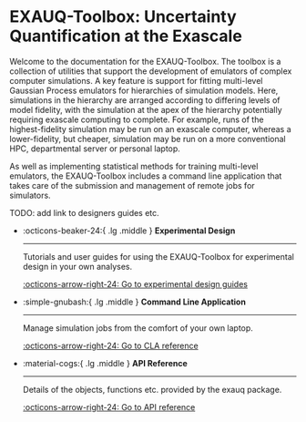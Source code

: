 # EXAUQ-Toolbox: Uncertainty Quantification at the Exascale

Welcome to the documentation for the EXAUQ-Toolbox. The toolbox is a collection of
utilities that support the development of emulators of complex computer simulations. A key
feature is support for fitting multi-level Gaussian Process emulators for hierarchies of
simulation models. Here, simulations in the hierarchy are arranged according to differing
levels of model fidelity, with the simulation at the apex of the hierarchy potentially
requiring exascale computing to complete. For example, runs of the highest-fidelity
simulation may be run on an exascale computer, whereas a lower-fidelity, but cheaper,
simulation may be run on a more conventional HPC, departmental server or personal laptop.

As well as implementing statistical methods for training multi-level emulators, the
EXAUQ-Toolbox includes a command line application that takes care of the submission and
management of remote jobs for simulators.

TODO: add link to designers guides etc.

<div class="grid cards" markdown>

-   :octicons-beaker-24:{ .lg .middle } **Experimental Design**

    ---
    Tutorials and user guides for using the EXAUQ-Toolbox for experimental design
    in your own analyses.

    [:octicons-arrow-right-24: Go to experimental design guides](./designers/index.md)

-   :simple-gnubash:{ .lg .middle } **Command Line Application**

    ---

    Manage simulation jobs from the comfort of your own laptop.

    [:octicons-arrow-right-24: Go to CLA reference](./cli/index.md)

-   :material-cogs:{ .lg .middle } **API Reference**

    ---
    Details of the objects, functions etc. provided by the exauq package.

    <!-- Following is a link to fake markdown doc but it will get converted to correct html page link -->
    [:octicons-arrow-right-24: Go to API reference](./api/__init__.md)

</div>